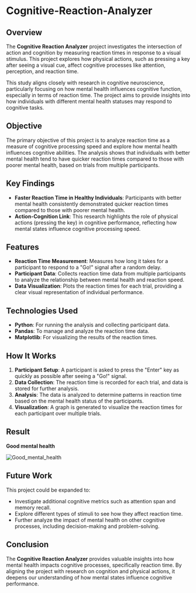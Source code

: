 # Cognitive-Reaction-Analyzer

## Overview

The **Cognitive Reaction Analyzer** project investigates the intersection of action and cognition by measuring reaction times in response to a visual stimulus. This project explores how physical actions, such as pressing a key after seeing a visual cue, affect cognitive processes like attention, perception, and reaction time.

This study aligns closely with research in cognitive neuroscience, particularly focusing on how mental health influences cognitive function, especially in terms of reaction time. The project aims to provide insights into how individuals with different mental health statuses may respond to cognitive tasks.

## Objective

The primary objective of this project is to analyze reaction time as a measure of cognitive processing speed and explore how mental health influences cognitive abilities. The analysis shows that individuals with better mental health tend to have quicker reaction times compared to those with poorer mental health, based on trials from multiple participants.

## Key Findings

- **Faster Reaction Time in Healthy Individuals**: Participants with better mental health consistently demonstrated quicker reaction times compared to those with poorer mental health.
- **Action-Cognition Link**: This research highlights the role of physical actions (pressing the key) in cognitive performance, reflecting how mental states influence cognitive processing speed.

## Features

- **Reaction Time Measurement**: Measures how long it takes for a participant to respond to a "Go!" signal after a random delay.
- **Participant Data**: Collects reaction time data from multiple participants to analyze the relationship between mental health and reaction speed.
- **Data Visualization**: Plots the reaction times for each trial, providing a clear visual representation of individual performance.
  
## Technologies Used

- **Python**: For running the analysis and collecting participant data.
- **Pandas**: To manage and analyze the reaction time data.
- **Matplotlib**: For visualizing the results of the reaction times.

## How It Works

1. **Participant Setup**: A participant is asked to press the "Enter" key as quickly as possible after seeing a "Go!" signal.
2. **Data Collection**: The reaction time is recorded for each trial, and data is stored for further analysis.
3. **Analysis**: The data is analyzed to determine patterns in reaction time based on the mental health status of the participants.
4. **Visualization**: A graph is generated to visualize the reaction times for each participant over multiple trials.

## Result

**Good mental health**

![Good_mental_health](https://github.com/user-attachments/assets/e17e47b6-b12b-4db4-b327-a5ad41e629b0)



## Future Work

This project could be expanded to:
- Investigate additional cognitive metrics such as attention span and memory recall.
- Explore different types of stimuli to see how they affect reaction time.
- Further analyze the impact of mental health on other cognitive processes, including decision-making and problem-solving.

## Conclusion

The **Cognitive Reaction Analyzer** provides valuable insights into how mental health impacts cognitive processes, specifically reaction time. By aligning the project with research on cognition and physical actions, it deepens our understanding of how mental states influence cognitive performance.


